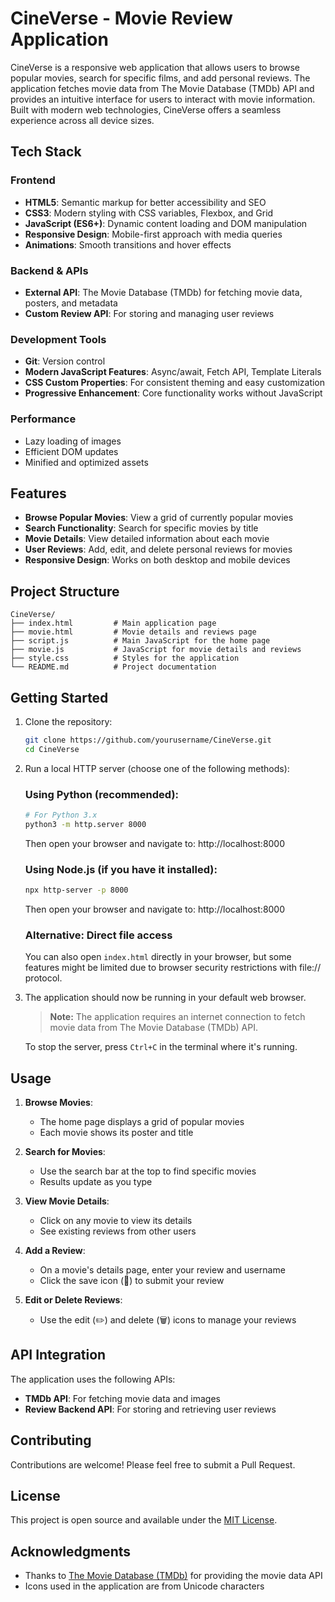 # CineVerse - Movie Review Application

CineVerse is a responsive web application that allows users to browse popular movies, search for specific films, and add personal reviews. The application fetches movie data from The Movie Database (TMDb) API and provides an intuitive interface for users to interact with movie information. Built with modern web technologies, CineVerse offers a seamless experience across all device sizes.

## Tech Stack

### Frontend
- **HTML5**: Semantic markup for better accessibility and SEO
- **CSS3**: Modern styling with CSS variables, Flexbox, and Grid
- **JavaScript (ES6+)**: Dynamic content loading and DOM manipulation
- **Responsive Design**: Mobile-first approach with media queries
- **Animations**: Smooth transitions and hover effects

### Backend & APIs
- **External API**: The Movie Database (TMDb) for fetching movie data, posters, and metadata
- **Custom Review API**: For storing and managing user reviews

### Development Tools
- **Git**: Version control
- **Modern JavaScript Features**: Async/await, Fetch API, Template Literals
- **CSS Custom Properties**: For consistent theming and easy customization
- **Progressive Enhancement**: Core functionality works without JavaScript

### Performance
- Lazy loading of images
- Efficient DOM updates
- Minified and optimized assets

## Features

- **Browse Popular Movies**: View a grid of currently popular movies
- **Search Functionality**: Search for specific movies by title
- **Movie Details**: View detailed information about each movie
- **User Reviews**: Add, edit, and delete personal reviews for movies
- **Responsive Design**: Works on both desktop and mobile devices


## Project Structure

```
CineVerse/
├── index.html         # Main application page
├── movie.html         # Movie details and reviews page
├── script.js          # Main JavaScript for the home page
├── movie.js           # JavaScript for movie details and reviews
├── style.css          # Styles for the application
└── README.md          # Project documentation
```

## Getting Started

1. Clone the repository:
   ```bash
   git clone https://github.com/yourusername/CineVerse.git
   cd CineVerse
   ```

2. Run a local HTTP server (choose one of the following methods):

   ### Using Python (recommended):
   ```bash
   # For Python 3.x
   python3 -m http.server 8000
   ```
   Then open your browser and navigate to: http://localhost:8000

   ### Using Node.js (if you have it installed):
   ```bash
   npx http-server -p 8000
   ```
   Then open your browser and navigate to: http://localhost:8000

   ### Alternative: Direct file access
   You can also open `index.html` directly in your browser, but some features might be limited due to browser security restrictions with file:// protocol.

3. The application should now be running in your default web browser.

   > **Note:** The application requires an internet connection to fetch movie data from The Movie Database (TMDb) API.

   To stop the server, press `Ctrl+C` in the terminal where it's running.

## Usage

1. **Browse Movies**:
   - The home page displays a grid of popular movies
   - Each movie shows its poster and title

2. **Search for Movies**:
   - Use the search bar at the top to find specific movies
   - Results update as you type

3. **View Movie Details**:
   - Click on any movie to view its details
   - See existing reviews from other users

4. **Add a Review**:
   - On a movie's details page, enter your review and username
   - Click the save icon (💾) to submit your review

5. **Edit or Delete Reviews**:
   - Use the edit (✏️) and delete (🗑) icons to manage your reviews

## API Integration

The application uses the following APIs:
- **TMDb API**: For fetching movie data and images
- **Review Backend API**: For storing and retrieving user reviews

## Contributing

Contributions are welcome! Please feel free to submit a Pull Request.

## License

This project is open source and available under the [MIT License](https://opensource.org/license/mit).

## Acknowledgments

- Thanks to [The Movie Database (TMDb)](https://www.themoviedb.org/) for providing the movie data API
- Icons used in the application are from Unicode characters
